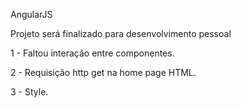 AngularJS

Projeto será finalizado para desenvolvimento pessoal

1 - Faltou interação entre  componentes.

2 - Requisição http get na  home page HTML.

3 - Style.

